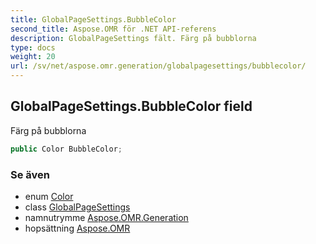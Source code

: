 ```yaml
---
title: GlobalPageSettings.BubbleColor
second_title: Aspose.OMR för .NET API-referens
description: GlobalPageSettings fält. Färg på bubblorna
type: docs
weight: 20
url: /sv/net/aspose.omr.generation/globalpagesettings/bubblecolor/
---
```

## GlobalPageSettings.BubbleColor field

Färg på bubblorna

```csharp
public Color BubbleColor;
```

### Se även

* enum [Color](../../color/)
* class [GlobalPageSettings](../)
* namnutrymme [Aspose.OMR.Generation](../../globalpagesettings/)
* hopsättning [Aspose.OMR](../../../)


